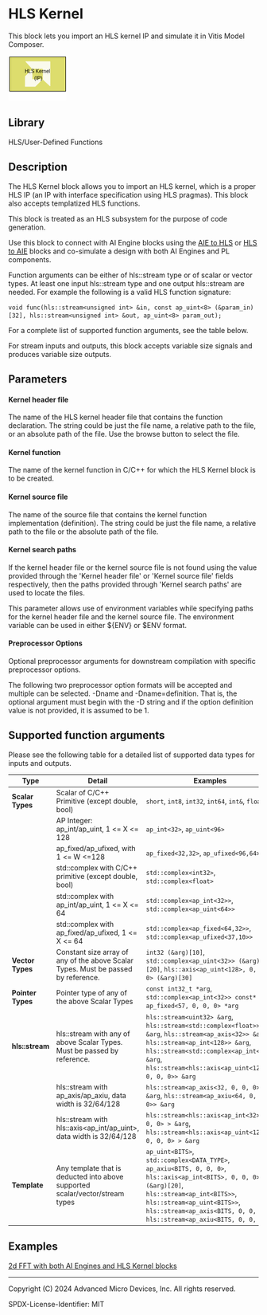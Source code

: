 # HLS Kernel

This block lets you import an HLS kernel IP and simulate it in Vitis Model Composer. 

![](./Images/block.png)

## Library

HLS/User-Defined Functions

## Description

The HLS Kernel block allows you to import an HLS kernel, which is a
proper HLS IP (an IP with interface specification using HLS pragmas). This block also accepts templatized HLS functions.

This block is treated as an HLS subsystem for the purpose of code generation. 

Use this block to connect with AI Engine blocks using the [AIE to HLS](../../UTIL/AIE_to_HLS/README.md) or [HLS to AIE](../../UTIL/HLS_to_AIE/README.md) blocks and co-simulate a design with both AI
Engines and PL components.

Function arguments can be either of hls::stream type or of scalar or vector types. At least one input hls::stream type and one output hls::stream are needed. 
For example the following is a valid HLS function signature:

``` pre
void func(hls::stream<unsigned int> &in, const ap_uint<8> (&param_in)[32], hls::stream<unsigned int> &out, ap_uint<8> param_out);
```
For a complete list of supported function arguments, see the table below.

<div class="noteBox">
For stream inputs and outputs, this block accepts variable size signals and produces variable size outputs. 
</div>

## Parameters
#### Kernel header file
The name of the HLS kernel header file that contains the function declaration. The string could be just the file name, a relative path to the file, or an absolute path of the file. Use the browse button to select the file.

#### Kernel function
The name of the kernel function in C/C++ for which the HLS Kernel block is to be created.

#### Kernel source file
The name of the source file that contains the kernel function implementation (definition). The string could be just the file name, a relative path to the file or the absolute path of the file.

#### Kernel search paths
If the kernel header file or the kernel source file is not found using the value provided through the 'Kernel header file' or 'Kernel source file' fields respectively, then the paths provided through 'Kernel search paths' are used to locate the files.

This parameter allows use of environment variables while specifying paths for the kernel header file and the kernel source file. The environment variable can be used in either ${ENV} or $ENV format.

#### Preprocessor Options
Optional preprocessor arguments for downstream compilation with specific preprocessor options.

The following two preprocessor option formats will be accepted and multiple can be selected. -Dname and -Dname=definition. That is, the optional argument must begin with the -D string and if the option definition value is not provided, it is assumed to be 1.

## Supported function arguments
Please see the following table for a detailed list of supported data types for inputs and outputs.

| Type	    | Detail	| Examples |
| ----      | ----      | -------- |
| **Scalar Types** | Scalar of C/C++ Primitive (except double, bool) | 	`short`, `int8`, `int32`, `int64`, `int&`, `float&` |
|               | AP Integer: ap_int/ap_uint<X>, 1 <= X <= 128 | `ap_int<32>`, `ap_uint<96>` |
|               | ap_fixed/ap_ufixed, with 1 <= W <=128 | `ap_fixed<32,32>`, `ap_ufixed<96,64>` |
|               | std::complex with C/C++ primitive (except double, bool) | `std::complex<int32>`, `std::complex<float>` |
|               | std::complex with ap_int/ap_uint<X>, 1 <= X <= 64	| `std::complex<ap_int<32>>`, `std::complex<ap_uint<64>>` |
|               | std::complex with ap_fixed/ap_ufixed<X>, 1 <= X <= 64	| `std::complex<ap_fixed<64,32>>`, `std::complex<ap_ufixed<37,10>>` |
| **Vector Types** | Constant size array of any of the above Scalar Types. Must be passed by reference. | `int32 (&arg)[10]`, `std::complex<ap_uint<32>> (&arg)[20]`, `hls::axis<ap_uint<128>, 0, 0, 0> (&arg)[30]` |
| **Pointer Types** | Pointer type of any of the above Scalar Types | `const int32_t *arg`, `std::complex<ap_int<32>> const* arg`, `ap_fixed<57, 0, 0, 0> *arg` |
| **hls::stream** | hls::stream with any of above Scalar Types. Must be passed by reference. | `hls::stream<uint32> &arg`, `hls::stream<std::complex<float>> &arg`, `hls::stream<ap_axis<32>> &arg`, `hls::stream<ap_int<128>> &arg`, `hls::stream<std::complex<ap_int<16>> &arg`, `hls::stream<hls::axis<ap_uint<128> 0, 0, 0>> &arg` |
|               | hls::stream with ap_axis/ap_axiu, data width is 32/64/128 | `hls::stream<ap_axis<32, 0, 0, 0>> &arg`, `hls::stream<ap_axiu<64, 0, 0, 0>> &arg` |
|               | hls::stream with hls::axis<ap_int/ap_uint>, data width is 32/64/128 | `hls::stream<hls::axis<ap_int<32>, 0, 0, 0> > &arg`, `hls::stream<hls::axis<ap_uint<128> 0, 0, 0> > &arg` |
| **Template**	| Any template that is deducted into above supported scalar/vector/stream types | `ap_uint<BITS>`, `std::complex<DATA_TYPE>`, `ap_axiu<BITS, 0, 0, 0>`, `hls::axis<ap_int<BITS>, 0, 0, 0> (&arg)[20]`, `hls::stream<ap_int<BITS>>`, `hls::stream<ap_uint<BITS>>`, `hls::stream<ap_axis<BITS, 0, 0, 0>>`, `hls::stream<ap_axiu<BITS, 0, 0, 0>>` |

## Examples
[2d FFT with both AI Engines and HLS Kernel blocks](https://github.com/Xilinx/Vitis_Model_Composer/blob/HEAD/Examples/AIENGINE_plus_PL/AIE_HLS/FFT2D)



--------------
Copyright (C) 2024 Advanced Micro Devices, Inc.
All rights reserved.

SPDX-License-Identifier: MIT
